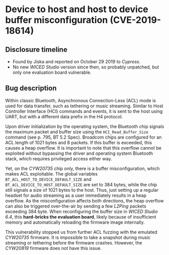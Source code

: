 # Device to host and host to device buffer misconfiguration (CVE-2019-18614)

## Disclosure timeline

* Found by Jiska and reported on October 29 2019 to *Cypress*.
* No new *WICED Studio* version since then, so probably unpatched, but only one evaluation board vulnerable.


## Bug description
Within classic Bluetooth, Asynchronous Connection-Less (ACL) mode is used for data transfer,
such as tethering or music streaming. Similar to Host Controller Interface (HCI) commands and events,
it is sent to the host using UART, but with a different data prefix in the H4 protocol.

Upon driver initialization by the operating system, the Bluetooth chip signals the maximum packet and
buffer size using the `HCI_Read_Buffer_Size` command (see p. 795, BT 5.2 Spec). Broadcom chips are configured for
an ACL length of 1021 bytes and 8 packets. If this buffer is exceeded, this causes a
heap overflow. It is important to note that this overflow cannot be exploited without bypassing the driver
and operating system Bluetooth stack, which requires privileged access either way.

Yet, on the *CYW20735* chip only, there is a buffer misconfiguration, which makes ACL exploitable.
The global variables `BT_ACL_HOST_TO_DEVICE_DEFAULT_SIZE` and `BT_ACL_DEVICE_TO_HOST_DEFAULT_SIZE`
are set to 384 bytes, while
the chip still signals a size of 1021 bytes to the host. Thus, just setting up a regular headset for
audio streaming as a user immediately results in a heap overflow. As the misconfiguration affects both
directions, the heap overflow can also be triggered over-the-air by sending a few *L2Ping*
packets exceeding 384 byte. When reconfiguring the buffer size in *WICED Studio 6.4*,
this **hard-bricks the evaluation board**, likely because of insufficient memory and
automatically reloading the firmware image internally.

This vulnerability stopped us from further ACL fuzzing with the emulated *CYW20735* firmware.
It is impossible to take a snapshot during music streaming or tethering before the firmware crashes.
However, the *CYW20819* firmware does not have this issue.